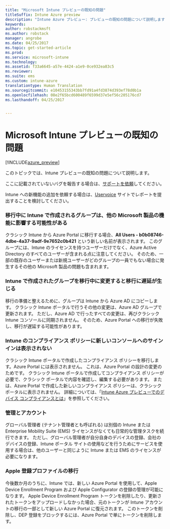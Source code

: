 ```yaml
---
title: "Microsoft Intune プレビューの既知の問題"
titleSuffix: Intune Azure preview
description: "Intune Azure プレビュー: プレビューの既知の問題について説明します"
keywords: 
author: robstackmsft
ms.author: robstack
manager: angrobe
ms.date: 04/25/2017
ms.topic: get-started-article
ms.prod: 
ms.service: microsoft-intune
ms.technology: 
ms.assetid: f33a6645-a57e-4424-a1e9-0ce932ea83c5
ms.reviewer: 
ms.suite: ems
ms.custom: intune-azure
translationtype: Human Translation
ms.sourcegitcommit: e10453155343bb7fd91a4fd3874d393ef78d0b1a
ms.openlocfilehash: 08e2f65bcd600489f6599d37e5ef56c205176cd7
ms.lasthandoff: 04/25/2017


---
```


# <a name="known-issues-in-the-microsoft-intune-preview"></a>Microsoft Intune プレビューの既知の問題


[!INCLUDE[azure_preview](../includes/azure_preview.md)]


このトピックでは、Intune プレビューの既知の問題について説明します。

ここに記載されていないバグを報告する場合は、[サポートを依頼](https://docs.microsoft.com/intune/troubleshoot/how-to-get-support-for-microsoft-intune)してください。

Intune への新機能の追加を依頼する場合は、[Uservoice](https://microsoftintune.uservoice.com/forums/291681-ideas/category/189016-azure-admin-console) サイトでレポートを提出することを検討してください。

### <a name="groups-created-by-intune-during-migration-might-affect-functionality-of-other-microsoft-products"></a>移行中に Intune で作成されるグループは、他の Microsoft 製品の機能に影響する可能性がある

クラシック Intune から Azure Portal に移行する場合、**All Users - b0b08746-4dbe-4a37-9adf-9e7652c0b421** という新しい名前が表示されます。 このグループには、Intune のライセンスを持つユーザーだけでなく、Azure Active Directory のすべてのユーザーが含まれる点に注意してください。 そのため、一部の既存のユーザーまたは新規ユーザーがどのグループの一員でもない場合に発生するその他の Microsoft 製品の問題も含まれます。

### <a name="altering-groups-created-by-intune-during-migration-will-delay-migration"></a>Intune で作成されたグループを移行中に変更すると移行に遅延が生じる

移行の準備と整えるために、グループは Intune から Azure AD にコピーします。 クラシック Intune ポータルで行うその他の変更は、Azure AD グループで更新されます。 ただし、Azure AD で行ったすべての変更は、再びクラシック Intune コンソールに同期されません。 そのため、Azure Portal への移行が失敗し、移行が遅延する可能性があります。

### <a name="compliance-policies-from-intune-will-not-show-up-in-new-console"></a>Intune のコンプライアンス ポリシーに新しいコンソールへのサインインは表示されない 

クラシック Intune ポータルで作成したコンプライアンス ポリシーを移行します。Azure Portal には表示されません。 これは、Azure Portal の設計の変更のためです。 クラシック Intune ポータルで作成してコンプライアンス ポリシーが必要で、クラシック ポータルで内容を確認し、編集する必要があります。
または、Azure Portal で作成した新しいコンプライアンス ポリシーは、クラシック ポータルに表示されません。
詳細については、「[Intune Azure プレビューでのデバイス コンプライアンスとは](https://docs.microsoft.com/intune-azure/set-device-compliance/what-is-device-compliance)」を参照してください。




### <a name="administration-and-accounts"></a>管理とアカウント

グローバル管理者 (テナント管理者とも呼ばれる) は別個の Intune または Enterprise Mobility Suite (EMS) ライセンスがなくても日常的な管理タスクを続行できます。 ただし、グローバル管理者が自分自身のデバイスの登録、会社のデバイスの登録、Intune ポータル サイトの使用などを行うためにサービスを使用する場合は、他のユーザーと同じように Intune または EMS のライセンスが必要になります。

### <a name="apple-enrollment-profile-migration"></a>Apple 登録プロファイルの移行
今後数か月のうちに、Intune では、新しい Azure Portal を使用して、Apple Device Enrollment Program および Apple Configurator の登録の管理が可能になります。 Apple Device Enrollment Program トークンを削除したり、更新されたトークンをアップロードしなかった場合、元のトークンが Intune アカウントの移行の一部として新しい Azure Portal に復元されます。 このトークンを削除し、DEP 登録をブロックするには、Azure Portal で単にトークンを削除します。 

